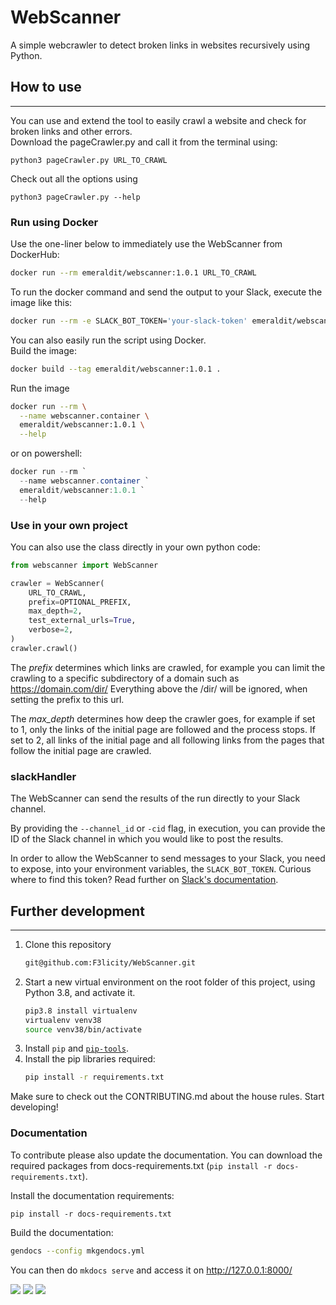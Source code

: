 # WebScanner

A simple webcrawler to detect broken links in websites recursively using Python.

## How to use
--------------
You can use and extend the tool to easily crawl a website and check for broken links and other errors.  
Download the pageCrawler.py and call it from the terminal using:

    python3 pageCrawler.py URL_TO_CRAWL

Check out all the options using

    python3 pageCrawler.py --help

### Run using Docker
Use the one-liner below to immediately use the WebScanner from DockerHub:

```zsh
docker run --rm emeraldit/webscanner:1.0.1 URL_TO_CRAWL
```

To run the docker command and send the output to your Slack, execute the image like this:

```zsh
docker run --rm -e SLACK_BOT_TOKEN='your-slack-token' emeraldit/webscanner:1.0.1 --channel_id SLACK_ID URL_TO_CRAWL
```

You can also easily run the script using Docker.  
Build the image: 

```zsh
docker build --tag emeraldit/webscanner:1.0.1 .
```

Run the image

```zsh
docker run --rm \
  --name webscanner.container \
  emeraldit/webscanner:1.0.1 \
  --help
```

or on powershell:

```powershell
docker run --rm `
  --name webscanner.container `
  emeraldit/webscanner:1.0.1 `
  --help
```

### Use in your own project
You can also use the class directly in your own python code:
``` py linenums="1"
from webscanner import WebScanner

crawler = WebScanner(
    URL_TO_CRAWL,
    prefix=OPTIONAL_PREFIX,
    max_depth=2,
    test_external_urls=True,
    verbose=2,
)
crawler.crawl()
```

The *prefix* determines which links are crawled, for example you can limit the crawling to a specific subdirectory of a
domain such as https://domain.com/dir/
Everything above the /dir/ will be ignored, when setting the prefix to this url.

The *max_depth* determines how deep the crawler goes, for example if set to 1, only the links of the initial page are
followed and the process stops. If set to 2, all links of the initial page and all following links from the pages that
follow the initial page are crawled.

### slackHandler

The WebScanner can send the results of the run directly to your Slack channel.

By providing the `--channel_id` or `-cid` flag, in execution, you can provide the ID of the Slack
channel in which you would like to post the results.

In order to allow the WebScanner to send messages to your Slack, you need to expose, into your environment
variables, the `SLACK_BOT_TOKEN`. Curious where to find this token? Read further on
[Slack's documentation](https://slack.com/help/articles/215770388-Create-and-regenerate-API-tokens).


## Further development
--------------
1. Clone this repository
   ```bash
   git@github.com:F3licity/WebScanner.git
   ```
2. Start a new virtual environment on the root folder of this project, using Python 3.8, and activate it.
   ```bash
   pip3.8 install virtualenv
   virtualenv venv38
   source venv38/bin/activate
   ```
3. Install `pip` and [`pip-tools`]((https://github.com/jazzband/pip-tools)).
4. Install the pip libraries required:
   ```bash
   pip install -r requirements.txt
   ```
Make sure to check out the CONTRIBUTING.md about the house rules.
Start developing!

### Documentation
To contribute please also update the documentation.
You can download the required packages from docs-requirements.txt (`pip install -r docs-requirements.txt`).

Install the documentation requirements:

    pip install -r docs-requirements.txt

Build the documentation:

```zsh
gendocs --config mkgendocs.yml
```

You can then do `mkdocs serve` and access it on http://127.0.0.1:8000/


![](https://img.shields.io/badge/dependencies-up%20to%20date-brightgreen.svg)
![](https://img.shields.io/badge/contributions-welcome-orange.svg)
![](https://img.shields.io/badge/license-MIT-blue.svg)